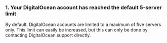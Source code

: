 <!-- post: -->


### 1. Your DigitalOcean account has reached the default 5-server limit

By default, DigitalOcean accounts are limited to a maximum of five servers only. This limit can easily be increased, but this can only be done by contacting DigitalOcean support directly.

